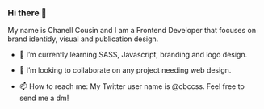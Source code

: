 ### Hi there 🦉

<!--
**NellPrima/NellPrima** is a ✨ _special_ ✨ repository because its `README.md` (this file) appears on your GitHub profile.

Here are some ideas to get you started:
-->
My name is Chanell Cousin and I am a Frontend Developer that focuses on brand identidy, visual and publication design. 

- 🌱 I’m currently learning SASS, Javascript, branding and logo design.

- 👯 I’m looking to collaborate on any project needing web design.

- 📫 How to reach me: My Twitter user name is @cbccss. Feel free to send me a dm!




